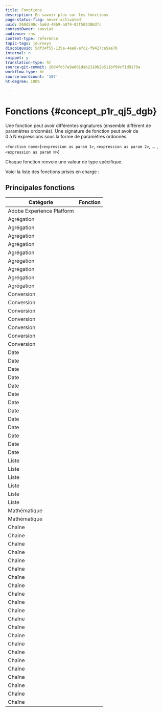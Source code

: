 ```yaml
---
title: Fonctions
description: En savoir plus sur les fonctions
page-status-flag: never-activated
uuid: 269d590c-5a6d-40b9-a879-02f5033863fc
contentOwner: sauviat
audience: rns
content-type: reference
topic-tags: journeys
discoiquuid: 5df34f55-135a-4ea8-afc2-f9427ce5ae7b
internal: n
snippet: y
translation-type: ht
source-git-commit: 10d4fd57e9a801dab2310b2b511bf99cf1d9170a
workflow-type: ht
source-wordcount: '107'
ht-degree: 100%

---
```



# Fonctions {#concept_p1r_qj5_dgb}

Une fonction peut avoir différentes signatures (ensemble différent de paramètres ordonnés). Une signature de fonction peut avoir de 0 à N expressions sous la forme de paramètres ordonnés.

`<function name>`(`<expression as param 1>`, `<expression as param 2>`, ... ,`<expression as param N>`)

Chaque fonction renvoie une valeur de type spécifique.

Voici la liste des fonctions prises en charge :

## Principales fonctions

| Catégorie | Fonction |
|-------------|-----------------------|
| Adobe Experience Platform | [](../functions/functioninsegment.md) |
| Agrégation | [](../functions/functionavg.md) |
| Agrégation | [](../functions/functioncount.md) |
| Agrégation | [](../functions/functioncountonlynull.md) |
| Agrégation | [](../functions/functioncountwithnull.md) |
| Agrégation | [](../functions/functiondistinctcount.md) |
| Agrégation | [](../functions/functiondistinctcountwithnull.md) |
| Agrégation | [](../functions/functionmax.md) |
| Agrégation | [](../functions/functionmin.md) |
| Agrégation | [](../functions/functionsum.md) |
| Conversion | [](../functions/functiontobool.md) |
| Conversion | [](../functions/functiontodatetime.md) |
| Conversion | [](../functions/functiontodatetimeonly.md) |
| Conversion | [](../functions/functiontodecimal.md) |
| Conversion | [](../functions/functiontoduration.md) |
| Conversion | [](../functions/functiontointeger.md) |
| Conversion | [](../functions/functiontostring.md) |
| Date | [](../functions/functioncurrenttimeinmillis.md) |
| Date | [](../functions/functioninlastdays.md) |
| Date | [](../functions/functioninlasthours.md) |
| Date | [](../functions/functioninlastmonths.md) |
| Date | [](../functions/functioninlastyears.md) |
| Date | [](../functions/functioninnextdays.md) |
| Date | [](../functions/functioninnexthours.md) |
| Date | [](../functions/functioninnextmonths.md) |
| Date | [](../functions/functioninnextyears.md) |
| Date | [](../functions/functionnow.md) |
| Date | [](../functions/functionnowwithdelta.md) |
| Date | [](../functions/functionsethours.md) |
| Date | [](../functions/functionsetdays.md) |
| Liste | [](../functions/functiondistinct.md) |
| Liste | [](../functions/functiondistinctcount.md) |
| Liste | [](../functions/functionin.md) |
| Liste | [](../functions/functionlistsize.md) |
| Liste | [](../functions/functionserializelist.md) |
| Liste | [](../functions/functionsort.md) |
| Mathématique | [](../functions/functionrandom.md) |
| Mathématique | [](../functions/functionround.md) |
| Chaîne | [](../functions/functionconcat.md) |
| Chaîne | [](../functions/functioncontain.md) |
| Chaîne | [](../functions/functioncontainwithignorecase.md) |
| Chaîne | [](../functions/functionendwith.md) |
| Chaîne | [](../functions/functionendwithignorecase.md) |
| Chaîne | [](../functions/functionequalignorecase.md) |
| Chaîne | [](../functions/functionindexof.md) |
| Chaîne | [](../functions/functionisempty.md) |
| Chaîne | [](../functions/functionisnotempty.md) |
| Chaîne | [](../functions/functionlastindexof.md) |
| Chaîne | [](../functions/functionlength.md) |
| Chaîne | [](../functions/functionlower.md) |
| Chaîne | [](../functions/functionmatchregexp.md) |
| Chaîne | [](../functions/functionnotequalignorecase.md) |
| Chaîne | [](../functions/functionreplace.md) |
| Chaîne | [](../functions/functionreplaceall.md) |
| Chaîne | [](../functions/functionstartwith.md) |
| Chaîne | [](../functions/functionstartwithignorecase.md) |
| Chaîne | [](../functions/functionsubstr.md) |
| Chaîne | [](../functions/functiontrim.md) |
| Chaîne | [](../functions/functionupper.md) |
| Chaîne | [](../functions/functionuuid.md) |